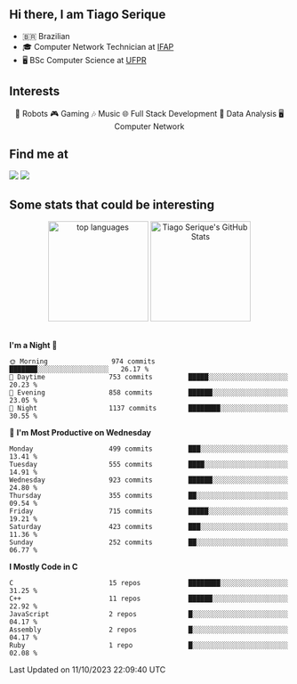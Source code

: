 
<h2> Hi there, I am Tiago Serique</h2>

<div>
	<ul>
		<li>🇧🇷 Brazilian</li>
		<li>🎓 Computer Network Technician at <a href="https://www.ifap.edu.br/">IFAP</a></li>
		<li>🖥️ BSc Computer Science at <a href="https://www.ufpr.br/portalufpr/">UFPR</a></li>
	</ul>
</div>


<h2>Interests</h2>

<div align="center">
	🤖 Robots 🎮 Gaming 🎶 Music 🌐 Full Stack Development 🎲 Data Analysis 🖥️ Computer Network
</div>

<h2>Find me at</h2>

<div>
	<a href="https://www.linkedin.com/in/tiago-serique"><img src="https://img.shields.io/badge/LinkedIn-0077B5?style=for-the-badge&logo=linkedin&logoColor=white"></a>
	<a href="https://www.instagram.com/tiago.serique/"><img src="https://img.shields.io/badge/Instagram-E4405F?style=for-the-badge&logo=instagram&logoColor=white"></a>
</div>

<h2>Some stats that could be interesting</h2>

<div align="center">
	<img height="180em" src="https://tiagoserique.vercel.app/api/top-langs/?layout=compact&theme=tokyonight&username=tiagoserique&langs_count=10&hide=makefile&exclude_repo=vim-mods" alt="top languages">
	<img height="180em" src="https://tiagoserique.vercel.app/api?username=tiagoserique&count_private=true&show_icons=true&theme=tokyonight&include_all_commits=true" alt="Tiago Serique's GitHub Stats">
</div> 

<br>

<!--START_SECTION:waka-->
**I'm a Night 🦉** 

```text
🌞 Morning                974 commits         ███████░░░░░░░░░░░░░░░░░░   26.17 % 
🌆 Daytime                753 commits         █████░░░░░░░░░░░░░░░░░░░░   20.23 % 
🌃 Evening                858 commits         ██████░░░░░░░░░░░░░░░░░░░   23.05 % 
🌙 Night                  1137 commits        ████████░░░░░░░░░░░░░░░░░   30.55 % 
```
📅 **I'm Most Productive on Wednesday** 

```text
Monday                   499 commits         ███░░░░░░░░░░░░░░░░░░░░░░   13.41 % 
Tuesday                  555 commits         ████░░░░░░░░░░░░░░░░░░░░░   14.91 % 
Wednesday                923 commits         ██████░░░░░░░░░░░░░░░░░░░   24.80 % 
Thursday                 355 commits         ██░░░░░░░░░░░░░░░░░░░░░░░   09.54 % 
Friday                   715 commits         █████░░░░░░░░░░░░░░░░░░░░   19.21 % 
Saturday                 423 commits         ███░░░░░░░░░░░░░░░░░░░░░░   11.36 % 
Sunday                   252 commits         ██░░░░░░░░░░░░░░░░░░░░░░░   06.77 % 
```


**I Mostly Code in C** 

```text
C                        15 repos            ████████░░░░░░░░░░░░░░░░░   31.25 % 
C++                      11 repos            ██████░░░░░░░░░░░░░░░░░░░   22.92 % 
JavaScript               2 repos             █░░░░░░░░░░░░░░░░░░░░░░░░   04.17 % 
Assembly                 2 repos             █░░░░░░░░░░░░░░░░░░░░░░░░   04.17 % 
Ruby                     1 repo              █░░░░░░░░░░░░░░░░░░░░░░░░   02.08 % 
```




 Last Updated on 11/10/2023 22:09:40 UTC
<!--END_SECTION:waka-->
